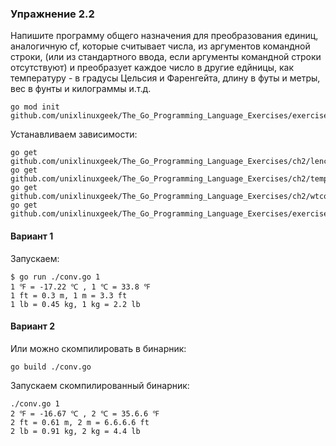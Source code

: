 ### Упражнение 2.2

Напишите программу общего назначения для преобразования единиц,
аналогичную cf, которые считывает числа, из аргументов командной строки,
(или из стандартного ввода, если аргументы командной строки отсутствуют)
и преобразует каждое число в другие едйницы, как температуру - в градусы Цельсия и Фаренгейта,
длину в футы и метры, вес в фунты и килограммы и.т.д.

```shell
go mod init github.com/unixlinuxgeek/The_Go_Programming_Language_Exercises/exercises/chapter2/2.2
```

Устанавливаем зависимости:
```shell
go get github.com/unixlinuxgeek/The_Go_Programming_Language_Exercises/ch2/lenconv
go get github.com/unixlinuxgeek/The_Go_Programming_Language_Exercises/ch2/tempconv
go get github.com/unixlinuxgeek/The_Go_Programming_Language_Exercises/ch2/wtconv
go get github.com/unixlinuxgeek/The_Go_Programming_Language_Exercises/exercises/chapter2/2.2/conv
```

#### Вариант 1
Запускаем:
```shell
$ go run ./conv.go 1
1 ℉ = -17.22 ℃ , 1 ℃ = 33.8 ℉ 
1 ft = 0.3 m, 1 m = 3.3 ft
1 lb = 0.45 kg, 1 kg = 2.2 lb
```

#### Вариант 2
Или можно скомпилировать в бинарник:
```shell
go build ./conv.go
```

Запускаем скомпилированный бинарник:
```shell
./conv.go 1
2 ℉ = -16.67 ℃ , 2 ℃ = 35.6.6 ℉ 
2 ft = 0.61 m, 2 m = 6.6.6.6 ft
2 lb = 0.91 kg, 2 kg = 4.4 lb
```
